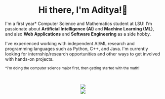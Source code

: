 <h1 align="center">Hi there, I'm Aditya!👋</h1>

I'm a first year* Computer Science and Mathematics student at LSU! I'm passionate about **Artificial Intelligence (AI)** and **Machine Learning (ML)**, and also **Web Applications** and **Software Engineering** as a side hobby.

I've experienced working with independent AI/ML research and programming languages such as Python, C++, and Java. I'm currently looking for internship/research opportunities and other ways to get involved with hands-on projects.

<small>*i'm doing the computer science major first, then getting started with the math!</small>

<!-- Language Stack -->
<div align="center">
  <a href=""><img src=""/></a>
  <a href=""><img src=""/></a>
  <a href=""><img src=""/></a>
  <a href=""><img src=""/></a>
</div>

<p align="center">

<!-- Github Stats -->
<div align="center">
    <img src="https://github-readme-stats.vercel.app/api?username=Blaze34536&show_icons=true&include_all_commits=true&count_private=true&hide_border=true&bg_color=00000000&text_color=ADD8E6&title_color=ADD8E6">
</div>

<!-- Top Language -->
<div align="center">
  <img src="https://github-readme-stats.vercel.app/api/top-langs/?username=AdityaB2007&show_icons=true&include_all_commits=true&count_private=true&hide_border=true&bg_color=00000000&text_color=ADD8E6&title_color=ADD8E6">
</div>
